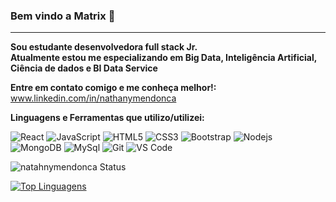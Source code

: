 ### Bem vindo a Matrix 👋
---------------------------------------
<strong>Sou estudante desenvolvedora full stack Jr. <br>
Atualmente estou me especializando em Big Data, Inteligência Artificial, Ciência de dados e BI Data Service
</strong>

<strong>Entre em contato comigo e me conheça melhor!:</strong>
 www.linkedin.com/in/nathanymendonca



<strong>Linguagens e Ferramentas que utilizo/utilizei:</strong>

![React](https://img.shields.io/badge/-React-%23F7DF1C?style=flat-square&logo=react&logoColor=ffffff&labelColor=blue&color=blue)
![JavaScript](https://img.shields.io/badge/-JavaScript-%23F7DF1C?style=flat-square&logo=javascript&logoColor=000000&labelColor=%23F7DF1C&color=%23FFCE5A)
![HTML5](https://img.shields.io/badge/-HTML5-%23E44D27?style=flat-square&logo=html5&logoColor=ffffff)
![CSS3](https://img.shields.io/badge/-CSS3-%231572B6?style=flat-square&logo=css3)
![Bootstrap](https://img.shields.io/badge/-Bootstrap-563D7C?style=flat-square&logo=Bootstrap)
![Nodejs](https://img.shields.io/badge/-Nodejs-339933?style=flat-square&logo=Node.js&logoColor=ffffff)
![MongoDB](https://img.shields.io/badge/-mongoDB-%23F7DF1C?style=flat-square&logo=mongoDB&logoColor=000000&labelColor=%7CFC00&color=%7CFC00)
![MySql](https://img.shields.io/badge/-mysql-%23F7DF1C?style=flat-square&logo=mysql&logoColor=00008b&labelColor=%00008b&color=%00008b)
![Git](https://img.shields.io/badge/-Git-%23F05032?style=flat-square&logo=git&logoColor=%23ffffff)
![VS Code](http://img.shields.io/badge/-VS%20Code-007ACC?style=flat-square&logo=visual-studio-code&logoColor=ffffff)


![natahnymendonca Status](https://github-readme-stats.vercel.app/api?username=nathanymendonca&show_icons=true&theme=dark)



[![Top Linguagens](https://github-readme-stats.vercel.app/api/top-langs/?username=nathanymendonca&layout=compact)](https://github.com/nathanymendonca/github-readme-dark)
